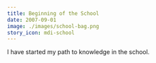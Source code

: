 ```yaml
---
title: Beginning of the School
date: 2007-09-01
image: ./images/school-bag.png
story_icon: mdi-school
---
```


I have started my path to knowledge in the school.
